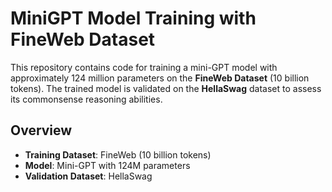 # MiniGPT Model Training with FineWeb Dataset

This repository contains code for training a mini-GPT model with approximately 124 million parameters on the **FineWeb Dataset** (10 billion tokens). The trained model is validated on the **HellaSwag** dataset to assess its commonsense reasoning abilities.

## Overview

- **Training Dataset**: FineWeb (10 billion tokens)
- **Model**: Mini-GPT with 124M parameters
- **Validation Dataset**: HellaSwag

